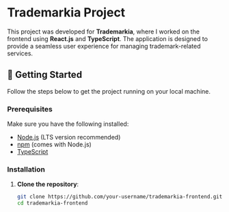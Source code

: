 # Trademarkia Project

This project was developed for **Trademarkia**, where I worked on the frontend using **React.js** and **TypeScript**. The application is designed to provide a seamless user experience for managing trademark-related services.

## 🚀 Getting Started

Follow the steps below to get the project running on your local machine.

### Prerequisites

Make sure you have the following installed:

- [Node.js](https://nodejs.org/en/) (LTS version recommended)
- [npm](https://www.npmjs.com/) (comes with Node.js)
- [TypeScript](https://www.typescriptlang.org/)

### Installation

1. **Clone the repository**:

   ```bash
   git clone https://github.com/your-username/trademarkia-frontend.git
   cd trademarkia-frontend
